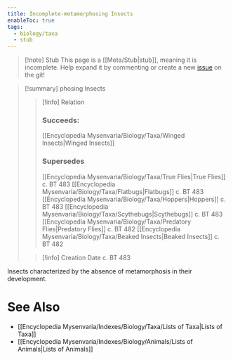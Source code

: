 ```yaml
---
title: Incomplete-metamorphosing Insects
enableToc: true
tags:
  - biology/taxa
  - stub
---
```


> [!note] Stub
> This page is a [[Meta/Stub|stub]], meaning it is incomplete. Help expand it by commenting or create a new [issue](https://github.com/RagtimeGal/quartz--encyclopedia-mysenvaria/issues/new/choose) on the git!


> [!summary] [](Meta/Stubs.md)phosing Insects
> > [!info] Relation
> > ### Succeeds:
> > [[Encyclopedia Mysenvaria/Biology/Taxa/Winged Insects|Winged Insects]]
> > ### Supersedes 
> > [[Encyclopedia Mysenvaria/Biology/Taxa/True Flies|True Flies]] c. BT 483
> > [[Encyclopedia Mysenvaria/Biology/Taxa/Flatbugs|Flatbugs]] c. BT 483
> > [[Encyclopedia Mysenvaria/Biology/Taxa/Hoppers|Hoppers]] c. BT 483
> > [[Encyclopedia Mysenvaria/Biology/Taxa/Scythebugs|Scythebugs]] c. BT 483
> > [[Encyclopedia Mysenvaria/Biology/Taxa/Predatory Flies|Predatory Flies]] c. BT 482
> > [[Encyclopedia Mysenvaria/Biology/Taxa/Beaked Insects|Beaked Insects]] c. BT 482
>
> > [!info] Creation Date
> > c. BT 483

Insects characterized by the absence of metamorphosis in their development.

# See Also
- [[Encyclopedia Mysenvaria/Indexes/Biology/Taxa/Lists of Taxa|Lists of Taxa]]
- [[Encyclopedia Mysenvaria/Indexes/Biology/Animals/Lists of Animals|Lists of Animals]]
